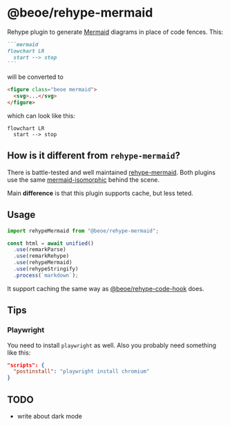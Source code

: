 # @beoe/rehype-mermaid

Rehype plugin to generate [Mermaid](https://mermaid.js.org/) diagrams in place of code fences. This:

````md
```mermaid
flowchart LR
  start --> stop
```
````

will be converted to

```html
<figure class="beoe mermaid">
  <svg>...</svg>
</figure>
```

which can look like this:

```mermaid
flowchart LR
  start --> stop
```

## How is it different from `rehype-mermaid`?

There is battle-tested and well maintained [rehype-mermaid](https://github.com/remcohaszing/rehype-mermaid). Both plugins use the same [mermaid-isomorphic](https://github.com/remcohaszing/mermaid-isomorphic) behind the scene.

Main **difference** is that this plugin supports cache, but less teted.

## Usage

```js
import rehypeMermaid from "@beoe/rehype-mermaid";

const html = await unified()
  .use(remarkParse)
  .use(remarkRehype)
  .use(rehypeMermaid)
  .use(rehypeStringify)
  .process(`markdown`);
```

It support caching the same way as [@beoe/rehype-code-hook](/packages/rehype-code-hook/) does.

## Tips

### Playwright

You need to install `playwright` as well. Also you probably need something like this:

```json
"scripts": {
  "postinstall": "playwright install chromium"
}
```

## TODO

- write about dark mode
